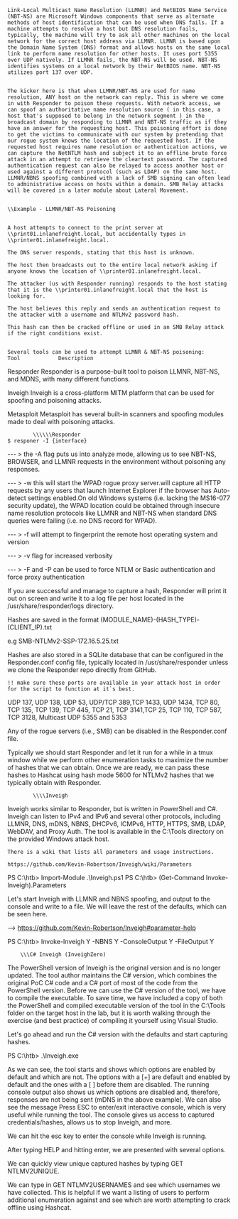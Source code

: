     Link-Local Multicast Name Resolution (LLMNR) and NetBIOS Name Service (NBT-NS) are Microsoft Windows components that serve as alternate methods of host identification that can be used when DNS fails. If a machine attempts to resolve a host but DNS resolution fails, typically, the machine will try to ask all other machines on the local network for the correct host address via LLMNR. LLMNR is based upon the Domain Name System (DNS) format and allows hosts on the same local link to perform name resolution for other hosts. It uses port 5355 over UDP natively. If LLMNR fails, the NBT-NS will be used. NBT-NS identifies systems on a local network by their NetBIOS name. NBT-NS utilizes port 137 over UDP.


    The kicker here is that when LLMNR/NBT-NS are used for name resolution, ANY host on the network can reply. This is where we come in with Responder to poison these requests. With network access, we can spoof an authoritative name resolution source ( in this case, a host that's supposed to belong in the network segment ) in the broadcast domain by responding to LLMNR and NBT-NS traffic as if they have an answer for the requesting host. This poisoning effort is done to get the victims to communicate with our system by pretending that our rogue system knows the location of the requested host. If the requested host requires name resolution or authentication actions, we can capture the NetNTLM hash and subject it to an offline brute force attack in an attempt to retrieve the cleartext password. The captured authentication request can also be relayed to access another host or used against a different protocol (such as LDAP) on the same host. LLMNR/NBNS spoofing combined with a lack of SMB signing can often lead to administrative access on hosts within a domain. SMB Relay attacks will be covered in a later module about Lateral Movement.


    \\Example - LLMNR/NBT-NS Poisoning


    A host attempts to connect to the print server at \\print01.inlanefreight.local, but accidentally types in \\printer01.inlanefreight.local.
   
    The DNS server responds, stating that this host is unknown.
    
    The host then broadcasts out to the entire local network asking if anyone knows the location of \\printer01.inlanefreight.local.
    
    The attacker (us with Responder running) responds to the host stating that it is the \\printer01.inlanefreight.local that the host is looking for.
   
    The host believes this reply and sends an authentication request to the attacker with a username and NTLMv2 password hash.
    
    This hash can then be cracked offline or used in an SMB Relay attack if the right conditions exist.


    Several tools can be used to attempt LLMNR & NBT-NS poisoning:
    Tool 	        Description
Responder 	        Responder is a purpose-built tool to poison LLMNR, NBT-NS, and MDNS, with many different functions.

Inveigh 	        Inveigh is a cross-platform MITM platform that can be used for spoofing and poisoning attacks.

Metasploit      	Metasploit has several built-in scanners and spoofing modules made to deal with poisoning attacks.


            \\\\\\Responder
    $ responer -I {interface}


--- >  the -A flag puts us into analyze mode, allowing us to see NBT-NS, BROWSER, and LLMNR requests in the environment without poisoning any responses. 

--- > -w this will start the WPAD rogue proxy server.will capture all HTTP requests by any users that launch Internet Explorer if the browser has Auto-detect settings enabled.On old Windows systems (i.e. lacking the MS16-077 security update), the WPAD location could be obtained through insecure name resolution protocols like LLMNR and NBT-NS when standard DNS queries were failing (i.e. no DNS record for WPAD).

--- > -f  will attempt to fingerprint the remote host operating system and version

--- > -v flag for increased verbosity

--- > -F and -P can be used to force NTLM or Basic authentication and force proxy authentication

 If you are successful and manage to capture a hash, Responder will print it out on screen and write it to a log file per host located in the /usr/share/responder/logs directory. 

 Hashes are saved in the format (MODULE_NAME)-(HASH_TYPE)-(CLIENT_IP).txt

 e.g  SMB-NTLMv2-SSP-172.16.5.25.txt

 Hashes are also stored in a SQLite database that can be configured in the Responder.conf config file, typically located in /usr/share/responder unless we clone the Responder repo directly from GitHub.


    !! make sure these ports are available in your attack host in order for the script to function at it`s best.

UDP 137, UDP 138, UDP 53, UDP/TCP 389,TCP 1433, UDP 1434, TCP 80, TCP 135, TCP 139, TCP 445, TCP 21, TCP 3141,TCP 25, TCP 110, TCP 587, TCP 3128, Multicast UDP 5355 and 5353

Any of the rogue servers (i.e., SMB) can be disabled in the Responder.conf file.


Typically we should start Responder and let it run for a while in a tmux window while we perform other enumeration tasks to maximize the number of hashes that we can obtain. Once we are ready, we can pass these hashes to Hashcat using hash mode 5600 for NTLMv2 hashes that we typically obtain with Responder.




            \\\\Inveigh

 Inveigh works similar to Responder, but is written in PowerShell and C#. Inveigh can listen to IPv4 and IPv6 and several other protocols, including LLMNR, DNS, mDNS, NBNS, DHCPv6, ICMPv6, HTTP, HTTPS, SMB, LDAP, WebDAV, and Proxy Auth. The tool is available in the C:\Tools directory on the provided Windows attack host.



    There is a wiki that lists all parameters and usage instructions.

    https://github.com/Kevin-Robertson/Inveigh/wiki/Parameters


PS C:\htb> Import-Module .\Inveigh.ps1
PS C:\htb> (Get-Command Invoke-Inveigh).Parameters

Let's start Inveigh with LLMNR and NBNS spoofing, and output to the console and write to a file. We will leave the rest of the defaults, which can be seen here.

-->  https://github.com/Kevin-Robertson/Inveigh#parameter-help

PS C:\htb> Invoke-Inveigh Y -NBNS Y -ConsoleOutput Y -FileOutput Y



        \\\C# Inveigh (InveighZero)

The PowerShell version of Inveigh is the original version and is no longer updated. The tool author maintains the C# version, which combines the original PoC C# code and a C# port of most of the code from the PowerShell version. Before we can use the C# version of the tool, we have to compile the executable. To save time, we have included a copy of both the PowerShell and compiled executable version of the tool in the C:\Tools folder on the target host in the lab, but it is worth walking through the exercise (and best practice) of compiling it yourself using Visual Studio.

Let's go ahead and run the C# version with the defaults and start capturing hashes.

PS C:\htb> .\Inveigh.exe

As we can see, the tool starts and shows which options are enabled by default and which are not. The options with a [+] are default and enabled by default and the ones with a [ ] before them are disabled. The running console output also shows us which options are disabled and, therefore, responses are not being sent (mDNS in the above example). We can also see the message Press ESC to enter/exit interactive console, which is very useful while running the tool. The console gives us access to captured credentials/hashes, allows us to stop Inveigh, and more.

We can hit the esc key to enter the console while Inveigh is running.

After typing HELP and hitting enter, we are presented with several options.

We can quickly view unique captured hashes by typing GET NTLMV2UNIQUE.

We can type in GET NTLMV2USERNAMES and see which usernames we have collected. This is helpful if we want a listing of users to perform additional enumeration against and see which are worth attempting to crack offline using Hashcat.